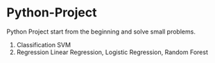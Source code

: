# Python-Project

Python Project start from the beginning and solve small problems.

1. Classification
SVM
2. Regression
Linear Regression, Logistic Regression, Random Forest


